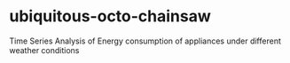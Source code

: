 # ubiquitous-octo-chainsaw
Time Series Analysis of Energy consumption of appliances under different weather conditions
